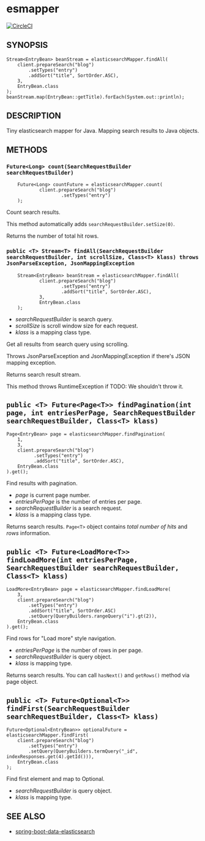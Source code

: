 # esmapper

[![CircleCI](https://circleci.com/gh/tokuhirom/esmapper.svg?style=svg)](https://circleci.com/gh/tokuhirom/esmapper)

## SYNOPSIS

    Stream<EntryBean> beanStream = elasticsearchMapper.findAll(
        client.prepareSearch("blog")
            .setTypes("entry")
            .addSort("title", SortOrder.ASC),
        3,
        EntryBean.class
    );
    beanStream.map(EntryBean::getTitle).forEach(System.out::println);

## DESCRIPTION

Tiny elasticsearch mapper for Java. Mapping search results to Java objects.

## METHODS

### `Future<Long> count(SearchRequestBuilder searchRequestBuilder)`

        Future<Long> countFuture = elasticsearchMapper.count(
                client.prepareSearch("blog")
                        .setTypes("entry")
        );

Count search results.

This method automatically adds `searchRequestBuilder.setSize(0)`.

Returns the number of total hit rows.

### `public <T> Stream<T> findAll(SearchRequestBuilder searchRequestBuilder, int scrollSize, Class<T> klass) throws JsonParseException, JsonMappingException`

        Stream<EntryBean> beanStream = elasticsearchMapper.findAll(
                client.prepareSearch("blog")
                        .setTypes("entry")
                        .addSort("title", SortOrder.ASC),
                3,
                EntryBean.class
        );

 * _searchRequestBuilder_ is search query.
 * _scrollSize_ is scroll window size for each request.
 * _klass_ is a mapping class type.

Get all results from search query using scrolling.

Throws JsonParseException and JsonMappingException if there's JSON mapping exception.

Returns search result stream.

This method throws RuntimeException if
TODO: We shouldn't throw it.

## `public <T> Future<Page<T>> findPagination(int page, int entriesPerPage, SearchRequestBuilder searchRequestBuilder, Class<T> klass)`

    Page<EntryBean> page = elasticsearchMapper.findPagination(
        1,
        3,
        client.prepareSearch("blog")
              .setTypes("entry")
              .addSort("title", SortOrder.ASC),
        EntryBean.class
    ).get();

Find results with pagination.

 * _page_ is current page number.
 * _entriesPerPage_ is the number of entries per page.
 * _searchRequestBuilder_ is a search request.
 * _klass_ is a mapping class type.

Returns search results. `Page<T>` object contains _total number of hits_ and _rows_ information.

## `public <T> Future<LoadMore<T>> findLoadMore(int entriesPerPage, SearchRequestBuilder searchRequestBuilder, Class<T> klass)`

    LoadMore<EntryBean> page = elasticsearchMapper.findLoadMore(
        3,
        client.prepareSearch("blog")
            .setTypes("entry")
            .addSort("title", SortOrder.ASC)
            .setQuery(QueryBuilders.rangeQuery("i").gt(2)),
        EntryBean.class
    ).get();

Find rows for "Load more" style navigation.

  * _entriesPerPage_ is the number of rows in per page.
  * _searchRequestBuilder_ is query object.
  * _klass_ is mapping type.

Returns search results. You can call `hasNext()` and `getRows()` method via page object.

## `public <T> Future<Optional<T>> findFirst(SearchRequestBuilder searchRequestBuilder, Class<T> klass)`

    Future<Optional<EntryBean>> optionalFuture = elasticsearchMapper.findFirst(
        client.prepareSearch("blog")
            .setTypes("entry")
            .setQuery(QueryBuilders.termQuery("_id", indexResponses.get(4).getId())),
        EntryBean.class
    );

Find first element and map to Optional.

  * _searchRequestBuilder_ is query object.
  * _klass_ is mapping type.

## SEE ALSO

 * [spring-boot-data-elasticsearch](http://docs.spring.io/spring-data/elasticsearch/docs/current/reference/html/)
